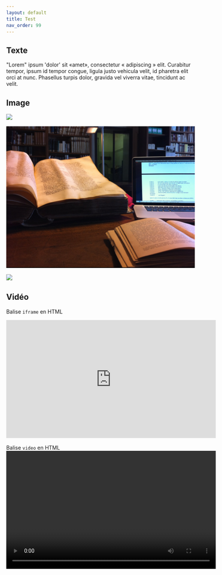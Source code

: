 ```yaml
---
layout: default
title: Test
nav_order: 99
---
```


## Texte

"Lorem" ipsum 'dolor' sit «amet», consectetur « adipiscing » elit. Curabitur tempor, ipsum id tempor congue, ligula justo vehicula velit, id pharetra elit orci at nunc. Phasellus turpis dolor, gravida vel viverra vitae, tincidunt ac velit.

## Image

![](https://aurelienberra.org/temp/pn_img/isocrate_panathenaique_urbinas_111.png)

![MacMarcianus](../assets/images/hn.png)

![](https://upload.wikimedia.org/wikipedia/commons/d/dd/Muybridge_race_horse_animated.gif)

## Vidéo

Balise `iframe` en HTML

<iframe width="560" height="315" src="https://www.youtube.com/embed/nuNfdHNTv9o" title="YouTube video player" frameborder="0" allow="accelerometer; autoplay; clipboard-write; encrypted-media; gyroscope; picture-in-picture" allowfullscreen></iframe>

Balise `video` en HTML
<video width="560" height="315" src="https://github.com/MC1897/Drame-satyrique-site2/blob/main/assets/videos/es18_video1.mp4"></video>
